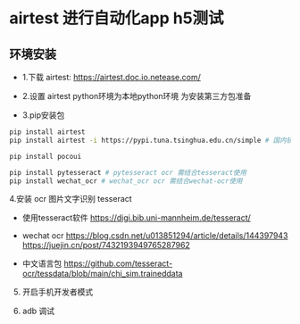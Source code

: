# airtest 进行自动化app h5测试

## 环境安装

+ 1.下载 airtest: https://airtest.doc.io.netease.com/
+ 2.设置 airtest python环境为本地python环境
  为安装第三方包准备

+ 3.pip安装包

```sh
pip install airtest
pip install airtest -i https://pypi.tuna.tsinghua.edu.cn/simple # 国内镜像更快

pip install pocoui

pip install pytesseract # pytesseract ocr 需结合tesseract使用
pip install wechat_ocr # wechat_ocr ocr 需结合wechat-ocr使用
```

4.安装 ocr 图片文字识别 tesseract

+ 使用tesseract软件
  https://digi.bib.uni-mannheim.de/tesseract/
+ wechat ocr
  https://blog.csdn.net/u013851294/article/details/144397943
  https://juejin.cn/post/7432193949765287962

+ 中文语言包
  https://github.com/tesseract-ocr/tessdata/blob/main/chi_sim.traineddata

5. 开启手机开发者模式

6. adb 调试
